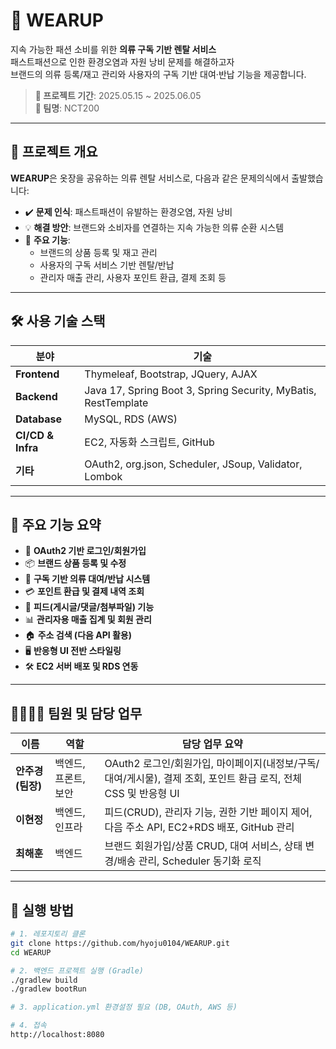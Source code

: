 # 👚 WEARUP

지속 가능한 패션 소비를 위한 **의류 구독 기반 렌탈 서비스**  
패스트패션으로 인한 환경오염과 자원 낭비 문제를 해결하고자  
브랜드의 의류 등록/재고 관리와 사용자의 구독 기반 대여·반납 기능을 제공합니다.

> **📅 프로젝트 기간**: 2025.05.15 ~ 2025.06.05  
> **👥 팀명**: NCT200  

---

## 📌 프로젝트 개요

**WEARUP**은 옷장을 공유하는 의류 렌탈 서비스로, 다음과 같은 문제의식에서 출발했습니다:

- ✔️ **문제 인식**: 패스트패션이 유발하는 환경오염, 자원 낭비
- 💡 **해결 방안**: 브랜드와 소비자를 연결하는 지속 가능한 의류 순환 시스템
- 🧾 **주요 기능**:
  - 브랜드의 상품 등록 및 재고 관리
  - 사용자의 구독 서비스 기반 렌탈/반납
  - 관리자 매출 관리, 사용자 포인트 환급, 결제 조회 등

---

## 🛠 사용 기술 스택

| 분야 | 기술 |
|------|------|
| **Frontend** | Thymeleaf, Bootstrap, JQuery, AJAX |
| **Backend** | Java 17, Spring Boot 3, Spring Security, MyBatis, RestTemplate |
| **Database** | MySQL, RDS (AWS) |
| **CI/CD & Infra** | EC2, 자동화 스크립트, GitHub |
| **기타** | OAuth2, org.json, Scheduler, JSoup, Validator, Lombok |

---

## 🧩 주요 기능 요약

- 🔐 **OAuth2 기반 로그인/회원가입**
- 📦 **브랜드 상품 등록 및 수정**
- 🔁 **구독 기반 의류 대여/반납 시스템**
- 💳 **포인트 환급 및 결제 내역 조회**
- 📝 **피드(게시글/댓글/첨부파일) 기능**
- 📊 **관리자용 매출 집계 및 회원 관리**
- 🏠 **주소 검색 (다음 API 활용)**
- 🖥 **반응형 UI 전반 스타일링**
- 🛠 **EC2 서버 배포 및 RDS 연동**

---

## 👨‍👩‍👧‍👦 팀원 및 담당 업무

| 이름 | 역할 | 담당 업무 요약 |
|------|------|----------------|
| **안주경 (팀장)** | 백엔드, 프론트, 보안 | OAuth2 로그인/회원가입, 마이페이지(내정보/구독/대여/게시물), 결제 조회, 포인트 환급 로직, 전체 CSS 및 반응형 UI |
| **이현정** | 백엔드, 인프라 | 피드(CRUD), 관리자 기능, 권한 기반 페이지 제어, 다음 주소 API, EC2+RDS 배포, GitHub 관리 |
| **최해훈** | 백엔드 | 브랜드 회원가입/상품 CRUD, 대여 서비스, 상태 변경/배송 관리, Scheduler 동기화 로직 |

---

## 📝 실행 방법

```bash
# 1. 레포지토리 클론
git clone https://github.com/hyoju0104/WEARUP.git
cd WEARUP

# 2. 백엔드 프로젝트 실행 (Gradle)
./gradlew build
./gradlew bootRun

# 3. application.yml 환경설정 필요 (DB, OAuth, AWS 등)

# 4. 접속
http://localhost:8080

